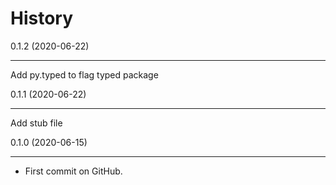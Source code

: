 # History
0.1.2 (2020-06-22)
__________________
Add py.typed to flag typed package


0.1.1 (2020-06-22)
__________________
Add stub file


0.1.0 (2020-06-15)
__________________

* First commit on GitHub.
